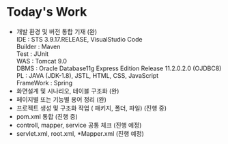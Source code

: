 # Today's Work

 - 개발 환경 및 버전 통합 기재 (완)<br>
  IDE : STS 3.9.17.RELEASE, VisualStudio Code<br>
  Builder : Maven<br>
  Test : JUnit<br>
  WAS : Tomcat 9.0<br>
  DBMS : Oracle Database11g Express Edition Release 11.2.0.2.0 (OJDBC8)<br>
  PL : JAVA (JDK-1.8), JSTL, HTML, CSS, JavaScript<br>
  FrameWork : Spring<br>
 - 화면설계 및 시나리오, 테이블 구조화 (완)
 - 페이지별 또는 기능별 용어 정리 (완)
 - 프로젝트 생성 및 구조화 작업 ( 패키지, 폴더, 파일) (진행 중)
 - pom.xml 통합 (진행 중)
 - controll, mapper, service 공통 체크 (진행 예정)
 - servlet.xml, root.xml, *Mapper.xml (진행 예정)
